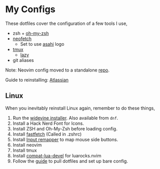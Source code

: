 # My Configs

These dotfiles cover the configuration of a few tools I use,

- zsh + [oh-my-zsh](https://github.com/ohmyzsh/ohmyzsh)
- [neofetch](https://github.com/dylanaraps/neofetch)
  - Set to use [asahi](https://asahilinux.org/) logo
- [tmux](https://github.com/tmux/tmux/wiki)
  - [lazy](https://github.com/folke/lazy.nvim)
- git aliases

Note: Neovim config moved to a standalone [repo](https://github.com/dy-ma/nvim).

Guide to reinstalling: [Atlassian](https://www.atlassian.com/git/tutorials/dotfiles)

## Linux

When you inevitably reinstall Linux again, remember to do these things,

1. Run the [widevine installer](https://github.com/AsahiLinux/widevine-installer). Also available from `dnf`.
2. Install a Hack Nerd Font for Icons.
3. Install ZSH and Oh-My-Zsh before loading config.
4. Install [fastfetch](https://github.com/fastfetch-cli/fastfetch) (Called in .zshrc)
5. Install [Input remapper](https://github.com/sezanzeb/input-remapper) to map mouse side buttons.
6. Install neovim
7. Install tmux
8. Install [compat-lua-devel](https://github.com/vhyrro/luarocks.nvim) for luarocks.nvim
9. Follow the [guide](https://www.atlassian.com/git/tutorials/dotfiles) to pull dotfiles and set up bare config.
